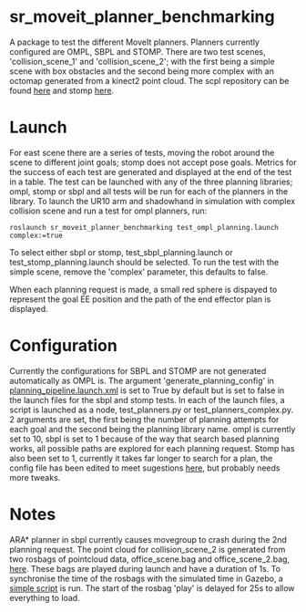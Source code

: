 # sr_moveit_planner_benchmarking

A package to test the different MoveIt planners. Planners currently configured are OMPL, SBPL and STOMP.
There are two test scenes, 'collision_scene_1' and 'collision_scene_2'; with the first being a simple scene with box 
obstacles and the second being more complex with an octomap generated from a kinect2 point cloud. The scpl repository can be found [here](https://github.com/shadow-robot/sandbox) and stomp [here](https://github.com/ros-industrial/industrial_moveit).

# Launch

For east scene there are a series of tests, moving the robot around the scene to different joint goals; stomp does not accept pose goals. Metrics for the success of each test are generated and displayed at the end of the test in a table. The test can be launched with any of the three planning libraries; ompl, stomp or sbpl and all tests will be run for each of the planners in the library. To launch the UR10 arm and shadowhand in simulation with complex collision scene and run a test for ompl planners, run:
```
roslaunch sr_moveit_planner_benchmarking test_ompl_planning.launch complex:=true
```
To select either sbpl or stomp, test_sbpl_planning.launch or test_stomp_planning.launch should be selected. To run the test with the simple scene, remove the 'complex' parameter, this defaults to false.

When each planning request is made, a small red sphere is dispayed to represent the goal EE position and the path of the end effector plan is displayed.

# Configuration

Currently the configurations for SBPL and STOMP are not generated automatically as OMPL is. The argument 
'generate_planning_config' in [planning_pipeline.launch.xml](https://github.com/shadow-robot/sr_interface/tree/indigo-devel/sr_multi_moveit/sr_multi_moveit_config/launch/planning_pipeline.launch.xml) is set to True by default but is set to false in the launch files for the sbpl and stomp tests.
In each of the launch files, a script is launched as a node, test_planners.py or test_planners_complex.py. 2 arguments are set, the first being the number of planning attempts for each goal and the second being the planning library name. ompl is currently set to 10, sbpl is set to 1 because of the way that search based planning works, all possible paths are explored for each planning request. Stomp has also been set to 1, currently it takes far longer to search for a plan, the config file has been edited to meet sugestions [here](https://groups.google.com/forum/#!msg/swri-ros-pkg-dev/sNvFmkQsMtg/mGPrXDy8EwAJ), but probably needs more tweaks.

# Notes
ARA* planner in sbpl currently causes movegroup to crash during the 2nd planning request.
The point cloud for collision_scene_2 is generated from two rosbags of pointcloud data, 
office_scene.bag and office_scene_2.bag, [here](pointclouds/). These bags are played during launch and have a duration 
of 1s. To synchronise the time of the rosbags with the simulated time in Gazebo, a 
[simple script](scripts/header_time_adjust.py) is run. The start of the rosbag 'play' is delayed for 25s to allow everything to load.

